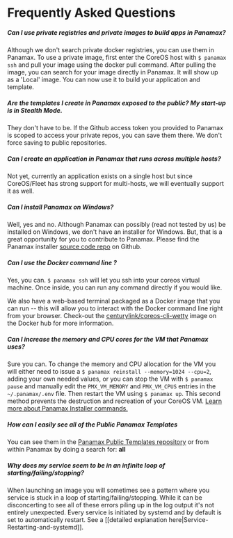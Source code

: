 # Frequently Asked Questions

##### Can I use private registries and private images to build apps in Panamax?

Although we don't search private docker registries, you can use them in Panamax. To use a private image, first enter the CoreOS host with `$ panamax ssh` and pull your image using the docker pull command. After pulling the image, you can search for your image directly in Panamax. It will show up as a 'Local' image. You can now use it to build your application and template.

##### Are the templates I create in Panamax exposed to the public? My start-up is in Stealth Mode. 

They don't have to be. If the Github access token you provided to Panamax is scoped to access your private repos, you can save them there. We don't force saving to public repositories.

##### Can I create an application in Panamax that runs across multiple hosts? 

Not yet, currently an application exists on a single host but since CoreOS/Fleet has strong support for multi-hosts, we will eventually support it as well. 

##### Can I install Panamax on Windows?

Well, yes and no. Although Panamax can possibly (read not tested by us) be installed on Windows, we don't have an installer for Windows. But, that is a great opportunity for you to contribute to Panamax. Please find the Panamax installer [source code repo](https://github.com/CenturyLinkLabs/panamax-coreos) on Github.

##### Can I use the Docker command line ? 

Yes, you can. `$ panamax ssh` will let you ssh into your coreos virtual machine. Once inside, you can run any command directly if you would like. 

We also have a web-based terminal packaged as a Docker image that you can run -- this will allow you to interact with the Docker command line right from your browser. Check-out the [centurylink/coreos-cli-wetty](https://registry.hub.docker.com/u/centurylink/coreos-cli-wetty/) image on the Docker hub for more information.

##### Can I increase the memory and CPU cores for the VM that Panamax uses?

Sure you can. To change the memory and CPU allocation for the VM you will either need to issue a `$ panamax reinstall --memory=1024 --cpu=2`, adding your own needed values, or you can stop the VM with `$ panamax pause` and manually edit the `PMX_VM_MEMORY` and `PMX_VM_CPUS` entries in the `~/.panamax/.env` file. Then restart the VM using `$ panamax up`. This second method prevents the destruction and recreation of your CoreOS VM. [Learn more about Panamax Installer commands.](https://github.com/CenturyLinkLabs/panamax-ui/wiki/Panamax-Installer-Commands)

##### How can I easily see all of the Public Panamax Templates

You can see them in the [Panamax Public Templates repository](https://github.com/CenturyLinkLabs/panamax-public-templates) or from within Panamax by doing a search for: **all**

##### Why does my service seem to be in an infinite loop of starting/failing/stopping?

When launching an image you will sometimes see a pattern where you service is stuck in a loop of starting/failing/stopping. While it can be disconcerting to see all of these errors piling up in the log output it's not entirely unexpected. Every service is initiated by systemd and by default is set to automatically restart.  See a [[detailed explanation here|Service-Restarting-and-systemd]]. 